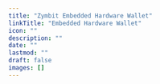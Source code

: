 ```yaml
---
title: "Zymbit Embedded Hardware Wallet"
linkTitle: "Embedded Hardware Wallet"
icon: ""
description: ""
date: ""
lastmod: ""
draft: false
images: []
---
```


